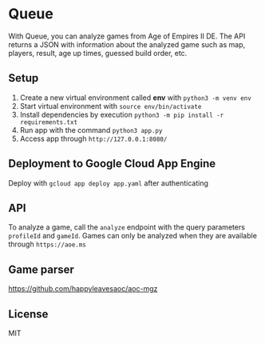 # Queue
With Queue, you can analyze games from Age of Empires II DE. The API returns a JSON with information about the analyzed game such as map, players, result, age up times, guessed build order, etc.

## Setup
1. Create a new virtual environment called **env** with `python3 -m venv env`
2. Start virtual environment with `source env/bin/activate`
3. Install dependencies by execution `python3 -m pip install -r requirements.txt`
4. Run app with the command `python3 app.py`
5. Access app through `http://127.0.0.1:8080/`

## Deployment to Google Cloud App Engine
Deploy with `gcloud app deploy app.yaml` after authenticating

## API
To analyze a game, call the `analyze` endpoint with the query parameters `profileId` and `gameId`.
Games can only be analyzed when they are available through `https://aoe.ms`

## Game parser
https://github.com/happyleavesaoc/aoc-mgz

## License
MIT